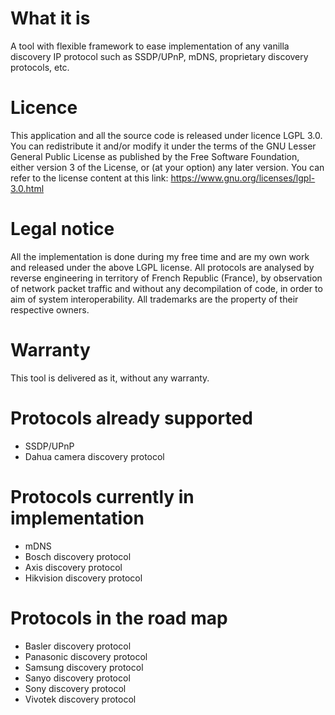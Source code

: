 # What it is
A tool with flexible framework to ease implementation of any vanilla discovery IP protocol such as SSDP/UPnP, mDNS, proprietary discovery protocols, etc. 

# Licence
This application and all the source code is released under licence LGPL 3.0.
You can redistribute it and/or modify it under the terms of the GNU Lesser General Public License as published by the Free Software Foundation, either version 3 of the License, or (at your option) any later version.
You can refer to the license content at this link: https://www.gnu.org/licenses/lgpl-3.0.html

# Legal notice
All the implementation is done during my free time and are my own work and released under the above LGPL license.
All protocols are analysed by reverse engineering in territory of French Republic (France), by observation of network packet traffic and without any decompilation of code, in order to aim of system interoperability.
All trademarks are the property of their respective owners.

# Warranty
This tool is delivered as it, without any warranty.

# Protocols already supported
* SSDP/UPnP
* Dahua camera discovery protocol

# Protocols currently in implementation
* mDNS
* Bosch discovery protocol
* Axis discovery protocol
* Hikvision discovery protocol

# Protocols in the road map
* Basler discovery protocol
* Panasonic discovery protocol
* Samsung discovery protocol
* Sanyo discovery protocol
* Sony discovery protocol
* Vivotek discovery protocol
